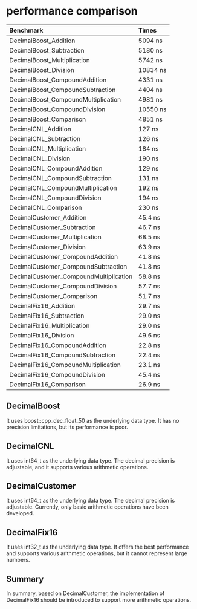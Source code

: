 # performance comparison
 Benchmark | Times |
| :--- | :--- |
|DecimalBoost_Addition                   |     5094 ns |
|DecimalBoost_Subtraction                |     5180 ns |
|DecimalBoost_Multiplication             |     5742 ns |
|DecimalBoost_Division                   |    10834 ns |
|DecimalBoost_CompoundAddition           |     4331 ns |
|DecimalBoost_CompoundSubtraction        |     4404 ns |
|DecimalBoost_CompoundMultiplication     |     4981 ns |
|DecimalBoost_CompoundDivision           |    10550 ns |
|DecimalBoost_Comparison                 |     4851 ns |
|DecimalCNL_Addition                     |      127 ns |
|DecimalCNL_Subtraction                  |      126 ns |
|DecimalCNL_Multiplication               |      184 ns |
|DecimalCNL_Division                     |      190 ns |
|DecimalCNL_CompoundAddition             |      129 ns |
|DecimalCNL_CompoundSubtraction          |      131 ns |
|DecimalCNL_CompoundMultiplication       |      192 ns |
|DecimalCNL_CompoundDivision             |      194 ns |
|DecimalCNL_Comparison                   |      230 ns |
|DecimalCustomer_Addition                |     45.4 ns |
|DecimalCustomer_Subtraction             |     46.7 ns |
|DecimalCustomer_Multiplication          |     68.5 ns |
|DecimalCustomer_Division                |     63.9 ns |
|DecimalCustomer_CompoundAddition        |     41.8 ns |
|DecimalCustomer_CompoundSubtraction     |     41.8 ns |
|DecimalCustomer_CompoundMultiplication  |     58.8 ns |
|DecimalCustomer_CompoundDivision        |     57.7 ns |
|DecimalCustomer_Comparison              |     51.7 ns |
|DecimalFix16_Addition                   |     29.7 ns |
|DecimalFix16_Subtraction                |     29.0 ns |
|DecimalFix16_Multiplication             |     29.0 ns |
|DecimalFix16_Division                   |     49.6 ns |
|DecimalFix16_CompoundAddition           |     22.8 ns |
|DecimalFix16_CompoundSubtraction        |     22.4 ns |
|DecimalFix16_CompoundMultiplication     |     23.1 ns |
|DecimalFix16_CompoundDivision           |     45.4 ns |
|DecimalFix16_Comparison                 |     26.9 ns |

## DecimalBoost
It uses boost::cpp_dec_float_50 as the underlying data type. It has no precision limitations, but its performance is poor.
## DecimalCNL
It uses int64_t as the underlying data type. The decimal precision is adjustable, and it supports various arithmetic operations.
## DecimalCustomer
It uses int64_t as the underlying data type. The decimal precision is adjustable. Currently, only basic arithmetic operations have been developed.
## DecimalFix16
It uses int32_t as the underlying data type. It offers the best performance and supports various arithmetic operations, but it cannot represent large numbers.
## Summary
In summary, based on DecimalCustomer, the implementation of DecimalFix16 should be introduced to support more arithmetic operations.